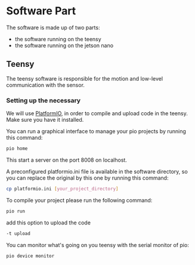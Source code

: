 # Software Part

The software is made up of two parts:
 - the software running on the teensy
 - the software running on the jetson nano


## Teensy

The teensy software is responsible for the motion and low-level communication with the sensor.

### Setting up the necessary

We will use [PlatformIO](https://docs.platformio.org/en/latest//core/installation.html), in order to compile and upload code in the teensy. Make sure you have it installed.

You can run a graphical interface to manage your pio projects by running this command:
```bash
pio home
```
This start a server on the port 8008 on localhost.

A preconfigured platformio.ini file is available in the software directory, so you can replace the original by this one by running this command:
```bash
cp platformio.ini [your_project_directory]
```

To compile your project please run the following command:
```bash
pio run
```

add this option to upload the code
```bash
-t upload
```

You can monitor what's going on you teensy with the serial monitor of pio:
```bash
pio device monitor
```
